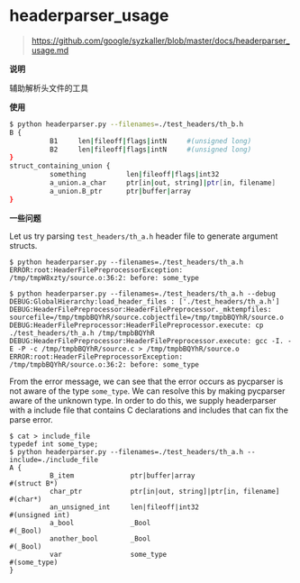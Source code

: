 # headerparser_usage

> https://github.com/google/syzkaller/blob/master/docs/headerparser_usage.md

**说明**

辅助解析头文件的工具

**使用**

```bash
$ python headerparser.py --filenames=./test_headers/th_b.h
B {
          B1     len|fileoff|flags|intN     #(unsigned long)
          B2     len|fileoff|flags|intN     #(unsigned long)
}
struct_containing_union {
          something          len|fileoff|flags|int32                   #(int)
          a_union.a_char     ptr[in|out, string]|ptr[in, filename]     #(char*)
          a_union.B_ptr      ptr|buffer|array                          #(struct B*)
}
```

**一些问题**

Let us try parsing `test_headers/th_a.h` header file to generate argument structs.

```
$ python headerparser.py --filenames=./test_headers/th_a.h
ERROR:root:HeaderFilePreprocessorException: /tmp/tmpW8xzty/source.o:36:2: before: some_type

$ python headerparser.py --filenames=./test_headers/th_a.h --debug
DEBUG:GlobalHierarchy:load_header_files : ['./test_headers/th_a.h']
DEBUG:HeaderFilePreprocessor:HeaderFilePreprocessor._mktempfiles: sourcefile=/tmp/tmpbBQYhR/source.cobjectfile=/tmp/tmpbBQYhR/source.o
DEBUG:HeaderFilePreprocessor:HeaderFilePreprocessor.execute: cp ./test_headers/th_a.h /tmp/tmpbBQYhR
DEBUG:HeaderFilePreprocessor:HeaderFilePreprocessor.execute: gcc -I. -E -P -c /tmp/tmpbBQYhR/source.c > /tmp/tmpbBQYhR/source.o
ERROR:root:HeaderFilePreprocessorException: /tmp/tmpbBQYhR/source.o:36:2: before: some_type
```

From the error message, we can see that the error occurs as pycparser is not aware of the type `some_type`. We can resolve this by making pycparser aware of the unknown type. In order to do this, we supply headerparser with a include file that contains C declarations and includes that can fix the parse error.

```
$ cat > include_file
typedef int some_type;
$ python headerparser.py --filenames=./test_headers/th_a.h --include=./include_file
A {
          B_item              ptr|buffer|array                          #(struct B*)
          char_ptr            ptr[in|out, string]|ptr[in, filename]     #(char*)
          an_unsigned_int     len|fileoff|int32                         #(unsigned int)
          a_bool              _Bool                                     #(_Bool)
          another_bool        _Bool                                     #(_Bool)
          var                 some_type                                 #(some_type)
}
```


